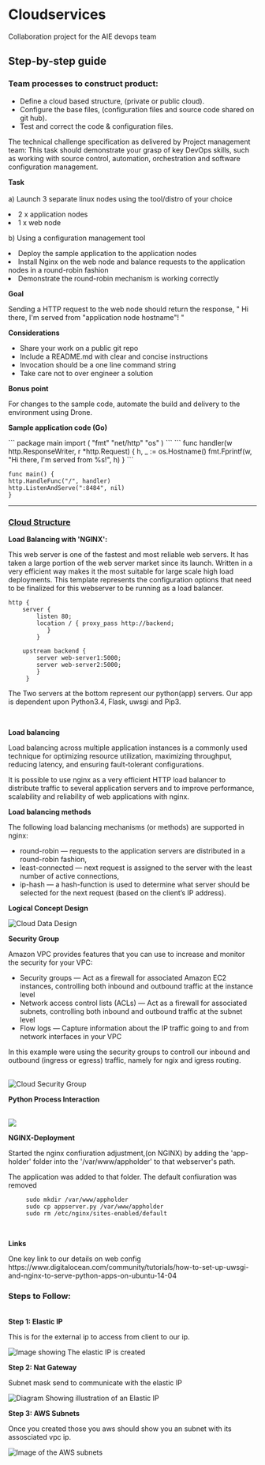 <h1> Cloudservices</h1> 
<p>Collaboration project for the AIE devops team</p>
<h2>Step-by-step guide</h2>
<h3>Team processes to construct product:</h3>
<ul><li>Define a cloud based structure, (private or public cloud).</li>
<li>Configure the base files, (configuration files and source code shared on git hub).</li>
<li>Test and correct the code & configuration files. </li> 
</ul>

<p>The technical challenge specification as delivered by Project management team:
This task should demonstrate your grasp of key DevOps skills, such as working with source control, automation, orchestration and software
configuration management.</p>
 
<b>Task</b><br><br>
a) Launch 3 separate linux nodes using the tool/distro of your choice
<li>2 x application nodes</li>
<li>1 x web node</li></ul>
 
b) Using a configuration management tool
<li>Deploy the sample application to the application nodes</li>
<li>Install Nginx on the web node and balance requests to the application nodes in a round-robin fashion</li>
<li>Demonstrate the round-robin mechanism is working correctly</li></ul>
 
<b>Goal</b>
<p>Sending a HTTP request to the web node should return the response, " Hi there, I'm served from "application node hostname"! "</p>
 
<b>Considerations</b>
<ul><li>Share your work on a public git repo</li>
<li>Include a README.md with clear and concise instructions</li>
<li>Invocation should be a one line command string</li>
<li>Take care not to over engineer a solution</li></ul>
 
<b>Bonus point</b>
<p>For changes to the sample code, automate the build and delivery to the environment using Drone.</p>
 
 <p><b>Sample application code (Go)</b></p>
```
package main
import (
"fmt"
"net/http"
"os"
) 
``` 
```
func handler(w http.ResponseWriter, r *http.Request) {
h, _ := os.Hostname()
fmt.Fprintf(w, "Hi there, I'm served from %s!", h)
}
```

```
func main() {
http.HandleFunc("/", handler)
http.ListenAndServe(":8484", nil)
}
```

---

<b><u><h3> Cloud Structure </h3></u></b>

<b>Load Balancing with 'NGINX':</b>
<p>This web server is one of the fastest and most reliable web servers. It has taken a large portion of the web server market since its launch. Written in a very efficient way makes it the most suitable for large scale high load deployments. 
This template represents the configuration options that need to be finalized for this webserver to be running as a load balancer. </p>

```
http {
    server {
        listen 80;
        location / { proxy_pass http://backend; 
           } 
        }
    
    upstream backend { 
        server web-server1:5000;
        server web-server2:5000; 
        } 
     }
 ```
<p>The Two servers at the bottom represent our python(app) servers. Our app is dependent upon Python3.4, Flask, uwsgi and Pip3.</p> <br>

<b>Load balancing</b><br>

<p>Load balancing across multiple application instances is a commonly used technique for optimizing resource utilization, maximizing throughput, reducing latency, and ensuring fault-tolerant configurations.</p>

<p>It is possible to use nginx as a very efficient HTTP load balancer to distribute traffic to several application servers and to improve performance, scalability and reliability of web applications with nginx.</p>

<b>Load balancing methods</b>

The following load balancing mechanisms (or methods) are supported in nginx:

<ul><li>round-robin — requests to the application servers are distributed in a round-robin fashion,</li>
<li>least-connected — next request is assigned to the server with the least number of active connections,</li>
<li>ip-hash — a hash-function is used to determine what server should be selected for the next request (based on the client’s IP address).</li></ul>

<b> Logical Concept Design </b>

<img src="https://raw.githubusercontent.com/morawi-cg/cloudservices/master/CloudService.PNG" alt="Cloud Data Design" >

<b><p>Security Group</b>

<p>Amazon VPC provides features that you can use to increase and monitor the security for your VPC:</p>

<ul><li>Security groups — Act as a firewall for associated Amazon EC2 instances, controlling both inbound and outbound traffic at the instance level</li>
<li>Network access control lists (ACLs) — Act as a firewall for associated subnets, controlling both inbound and outbound traffic at the subnet level</li>
<li>Flow logs — Capture information about the IP traffic going to and from network interfaces in your VPC</li></ul>

<p>In this example were using the security groups to controll our inbound and outbound (ingress or egress) traffic, namely for ngix and igress routing.</p>

<br> 
<img src="https://raw.githubusercontent.com/morawi-cg/cloudservices/master/Cloud_Services_Security_Groups.PNG" alt="Cloud Security Group">

<b> Python Process Interaction </b>

<br> 
<img src="https://raw.githubusercontent.com/morawi-cg/cloudservices/master/Python-Process-Interaction.PNG">

<b><p>NGINX-Deployment</p></b>
<p> Started the nginx confiuration adjustment,(on  NGINX) by adding the 'app-holder' folder into the '/var/www/appholder' to that webserver's path.</p>

<p> The application was added to that folder. The default confiuration was removed </p>

```
     sudo mkdir /var/www/appholder
     sudo cp appserver.py /var/www/appholder
     sudo rm /etc/nginx/sites-enabled/default
```
<br>
<b><p>Links</p></b> 
<p>One key link to our details on web config 
https://www.digitalocean.com/community/tutorials/how-to-set-up-uwsgi-and-nginx-to-serve-python-apps-on-ubuntu-14-04 <p>

<b><h3>Steps to Follow: </h3></b>
<br>
<b>Step 1: Elastic IP </b>

This is for the external ip to access from client to our ip.

<img src="https://raw.githubusercontent.com/morawi-cg/cloudservices/master/AWS_ExternalP_to_natted_structure.PNG" alt="Image showing The elastic IP is created">
<br>

<b>Step 2: Nat Gateway </b>

Subnet mask send to communicate with the elastic IP

<img src="https://raw.githubusercontent.com/morawi-cg/cloudservices/master/AWS_Allocate_Static_Elastic_IP.PNG" alt="Diagram Showing illustration of an Elastic IP">
<br>

<b>Step 3:  AWS Subnets </b>

Once  you created those you aws should show you an subnet with its assosciated vpc ip.

<img src="https://raw.githubusercontent.com/morawi-cg/cloudservices/master/AWS_Subnets_Assosiated.PNG" alt="Image of the AWS subnets">
<br>


